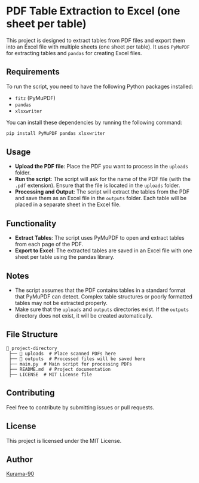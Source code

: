 # PDF Table Extraction to Excel (one sheet per table)

This project is designed to extract tables from PDF files and export them into an Excel file with multiple sheets (one sheet per table). It uses `PyMuPDF` for extracting tables and `pandas` for creating Excel files.

## Requirements

To run the script, you need to have the following Python packages installed:

- `fitz` (PyMuPDF)
- `pandas`
- `xlsxwriter`

You can install these dependencies by running the following command:

```bash
pip install PyMuPDF pandas xlsxwriter
```
## Usage

- **Upload the PDF file**: Place the PDF you want to process in the `uploads` folder.
- **Run the script**: The script will ask for the name of the PDF file (with the `.pdf` extension). Ensure that the file is located in the `uploads` folder.
- **Processing and Output**: The script will extract the tables from the PDF and save them as an Excel file in the `outputs` folder. Each table will be placed in a separate sheet in the Excel file.

## Functionality

- **Extract Tables**: The script uses PyMuPDF to open and extract tables from each page of the PDF.
- **Export to Excel**: The extracted tables are saved in an Excel file with one sheet per table using the pandas library.

## Notes

- The script assumes that the PDF contains tables in a standard format that PyMuPDF can detect. Complex table structures or poorly formatted tables may not be extracted properly.
- Make sure that the `uploads` and `outputs` directories exist. If the `outputs` directory does not exist, it will be created automatically.

## File Structure
```
📂 project-directory
 ├── 📂 uploads  # Place scanned PDFs here
 ├── 📂 outputs  # Processed files will be saved here
 ├── main.py  # Main script for processing PDFs
 ├── README.md  # Project documentation
 ├── LICENSE  # MIT License file
```

## Contributing
Feel free to contribute by submitting issues or pull requests.

## License
This project is licensed under the MIT License.

## Author
[Kurama-90](https://github.com/Kurama-90)
